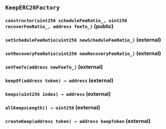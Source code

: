 ## `KeepERC20Factory`






### `constructor(uint256 scheduleFeeRatio_, uint256 recoverFeeRatio_, address feeTo_)` (public)





### `setScheduleFeeRatio(uint256 newScheduleFeeRatio_)` (external)





### `setRecoveryFeeRatio(uint256 newRecoveryFeeRatio_)` (external)





### `setFeeTo(address newFeeTo_)` (external)





### `keepOf(address token) → address` (external)





### `keeps(uint256 index) → address` (external)





### `allKeepsLength() → uint256` (external)





### `createKeep(address token) → address keepToken` (external)






